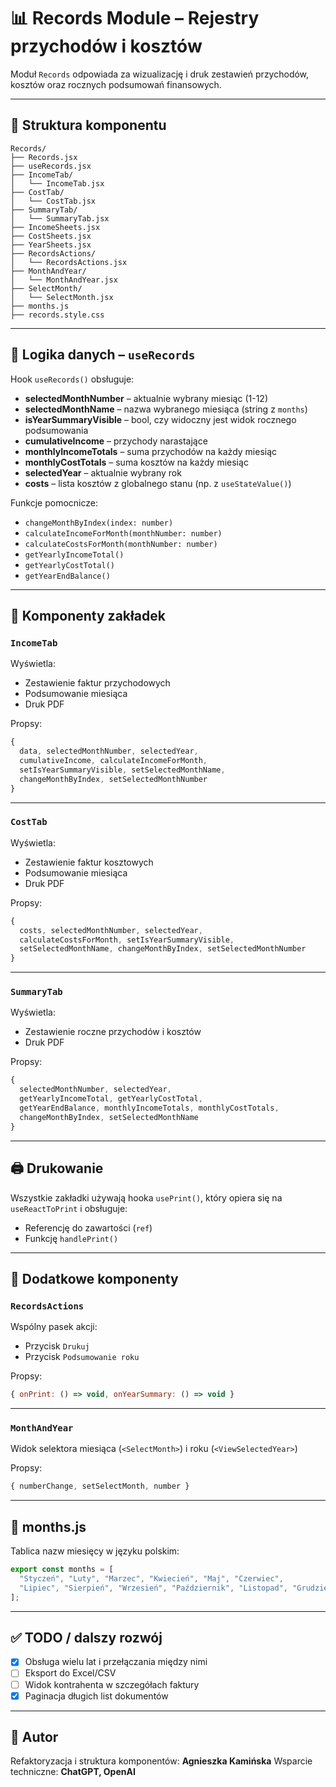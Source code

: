 # 📊 Records Module – Rejestry przychodów i kosztów

Moduł `Records` odpowiada za wizualizację i druk zestawień przychodów, kosztów oraz rocznych podsumowań finansowych.

---

## 📁 Struktura komponentu

```
Records/
├── Records.jsx
├── useRecords.jsx
├── IncomeTab/
│   └── IncomeTab.jsx
├── CostTab/
│   └── CostTab.jsx
├── SummaryTab/
│   └── SummaryTab.jsx
├── IncomeSheets.jsx
├── CostSheets.jsx
├── YearSheets.jsx
├── RecordsActions/
│   └── RecordsActions.jsx
├── MonthAndYear/
│   └── MonthAndYear.jsx
├── SelectMonth/
│   └── SelectMonth.jsx
├── months.js
├── records.style.css
```

---

## 🧠 Logika danych – `useRecords`

Hook `useRecords()` obsługuje:

- **selectedMonthNumber** – aktualnie wybrany miesiąc (1-12)
- **selectedMonthName** – nazwa wybranego miesiąca (string z `months`)
- **isYearSummaryVisible** – bool, czy widoczny jest widok rocznego podsumowania
- **cumulativeIncome** – przychody narastające
- **monthlyIncomeTotals** – suma przychodów na każdy miesiąc
- **monthlyCostTotals** – suma kosztów na każdy miesiąc
- **selectedYear** – aktualnie wybrany rok
- **costs** – lista kosztów z globalnego stanu (np. z `useStateValue()`)

Funkcje pomocnicze:

- `changeMonthByIndex(index: number)`
- `calculateIncomeForMonth(monthNumber: number)`
- `calculateCostsForMonth(monthNumber: number)`
- `getYearlyIncomeTotal()`
- `getYearlyCostTotal()`
- `getYearEndBalance()`

---

## 🧩 Komponenty zakładek

### `IncomeTab`

Wyświetla:
- Zestawienie faktur przychodowych
- Podsumowanie miesiąca
- Druk PDF

Propsy:
```js
{
  data, selectedMonthNumber, selectedYear,
  cumulativeIncome, calculateIncomeForMonth,
  setIsYearSummaryVisible, setSelectedMonthName,
  changeMonthByIndex, setSelectedMonthNumber
}
```

---

### `CostTab`

Wyświetla:
- Zestawienie faktur kosztowych
- Podsumowanie miesiąca
- Druk PDF

Propsy:
```js
{
  costs, selectedMonthNumber, selectedYear,
  calculateCostsForMonth, setIsYearSummaryVisible,
  setSelectedMonthName, changeMonthByIndex, setSelectedMonthNumber
}
```

---

### `SummaryTab`

Wyświetla:
- Zestawienie roczne przychodów i kosztów
- Druk PDF

Propsy:
```js
{
  selectedMonthNumber, selectedYear,
  getYearlyIncomeTotal, getYearlyCostTotal,
  getYearEndBalance, monthlyIncomeTotals, monthlyCostTotals,
  changeMonthByIndex, setSelectedMonthName
}
```

---

## 🖨️ Drukowanie

Wszystkie zakładki używają hooka `usePrint()`, który opiera się na `useReactToPrint` i obsługuje:
- Referencję do zawartości (`ref`)
- Funkcję `handlePrint()`

---

## 📌 Dodatkowe komponenty

### `RecordsActions`

Wspólny pasek akcji:
- Przycisk `Drukuj`
- Przycisk `Podsumowanie roku`

Propsy:
```js
{ onPrint: () => void, onYearSummary: () => void }
```

---

### `MonthAndYear`

Widok selektora miesiąca (`<SelectMonth>`) i roku (`<ViewSelectedYear>`)

Propsy:
```js
{ numberChange, setSelectMonth, number }
```

---

## 📅 months.js

Tablica nazw miesięcy w języku polskim:

```js
export const months = [
  "Styczeń", "Luty", "Marzec", "Kwiecień", "Maj", "Czerwiec",
  "Lipiec", "Sierpień", "Wrzesień", "Październik", "Listopad", "Grudzień"
];
```

---

## ✅ TODO / dalszy rozwój

- [X] Obsługa wielu lat i przełączania między nimi
- [ ] Eksport do Excel/CSV
- [ ] Widok kontrahenta w szczegółach faktury
- [X] Paginacja długich list dokumentów

---

## 🧾 Autor

Refaktoryzacja i struktura komponentów: **Agnieszka Kamińska**
Wsparcie techniczne: **ChatGPT, OpenAI**
